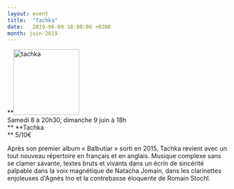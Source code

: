 ```yaml
---
layout: event
title:  "Tachka"
date:   2019-06-09 18:00:00 +0200
month: juin-2019
---
```

**<img class=" size-thumbnail wp-image-6301 alignleft" src="http://localhost/wpagendarts/wp-content/uploads/2019/04/tachka.jpg?w=150" alt="tachka" width="150" height="150" srcset="http://localhost/wpagendarts/wp-content/uploads/2019/04/tachka.jpg 1644w, http://localhost/wpagendarts/wp-content/uploads/2019/04/tachka-300x300.jpg 300w, http://localhost/wpagendarts/wp-content/uploads/2019/04/tachka-1024x1024.jpg 1024w, http://localhost/wpagendarts/wp-content/uploads/2019/04/tachka-150x150.jpg 150w, http://localhost/wpagendarts/wp-content/uploads/2019/04/tachka-768x768.jpg 768w, http://localhost/wpagendarts/wp-content/uploads/2019/04/tachka-1536x1536.jpg 1536w, http://localhost/wpagendarts/wp-content/uploads/2019/04/tachka-1200x1200.jpg 1200w" sizes="(max-width: 150px) 100vw, 150px" />  
Samedi 8 à 20h30, dimanche 9 juin à 18h  
** **Tachka  
** 5/10€

Après son premier album « Balbutiar » sorti en 2015, Tachka revient avec un tout nouveau répertoire en français et en anglais. Musique complexe sans se clamer savante, textes bruts et vivants dans un écrin de sincérité palpable dans la voix magnétique de Natacha Jomain, dans les clarinettes enjoleuses d'Agnès Ino et la contrebasse éloquente de Romain Stochl.